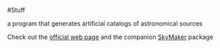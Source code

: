 #Stuff


a program that generates artificial catalogs of astronomical sources


Check out  the [official web page] and the companion [SkyMaker] package

[Stuff]: https://astromatic.net/software/stuff
[official web page]: https://astromatic.net/software/stuff
[SkyMaker]: https://github.com/astromatic/skymaker

